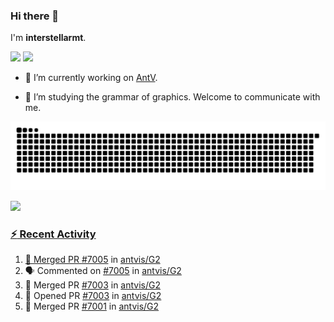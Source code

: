 ### Hi there 👋

I'm **interstellarmt**.

[![](https://img.shields.io/endpoint?url=https://awards.antv.vision/interstellarmt-g2-contributor.json)](https://github.com/antvis/g2)
[![](https://img.shields.io/endpoint?url=https://awards.antv.vision/interstellarmt-gpt-vis-contributor.json)](https://github.com/antvis/gpt-vis)

- 🔭 I’m currently working on [AntV](https://github.com/antvis).

- 📖 I’m studying the grammar of graphics. Welcome to communicate with me.

![](https://raw.githubusercontent.com/interstellarmt/interstellarmt/refs/heads/output/github-contribution-grid-snake.svg)
<div>
  <a href="https://github.com/interstellarmt">
  <img height="180em" src="https://github-readme-stats-eight-theta.vercel.app/api?username=interstellarmt&show_icons=true&include_all_commits=true&count_private=true&theme=tokyonight"/>
</div>
    
### :zap: Recent Activity

<!--START_SECTION:activity-->
1. 🎉 Merged PR [#7005](https://github.com/antvis/G2/pull/7005) in [antvis/G2](https://github.com/antvis/G2)
2. 🗣 Commented on [#7005](https://github.com/antvis/G2/pull/7005#issuecomment-3008217519) in [antvis/G2](https://github.com/antvis/G2)
3. 🎉 Merged PR [#7003](https://github.com/antvis/G2/pull/7003) in [antvis/G2](https://github.com/antvis/G2)
4. 💪 Opened PR [#7003](https://github.com/antvis/G2/pull/7003) in [antvis/G2](https://github.com/antvis/G2)
5. 🎉 Merged PR [#7001](https://github.com/antvis/G2/pull/7001) in [antvis/G2](https://github.com/antvis/G2)
<!--END_SECTION:activity-->

